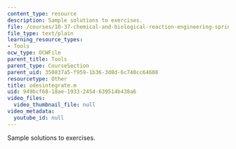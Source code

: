 ```yaml
---
content_type: resource
description: Sample solutions to exercises.
file: /courses/10-37-chemical-and-biological-reaction-engineering-spring-2007/949bcf6818ae19332454639514b438a6_odesintegrate.m
file_type: text/plain
learning_resource_types:
- Tools
ocw_type: OCWFile
parent_title: Tools
parent_type: CourseSection
parent_uid: 350837a5-f959-1b36-3d8d-6c740cc64608
resourcetype: Other
title: odesintegrate.m
uid: 949bcf68-18ae-1933-2454-639514b438a6
video_files:
  video_thumbnail_file: null
video_metadata:
  youtube_id: null
---
```

Sample solutions to exercises.

